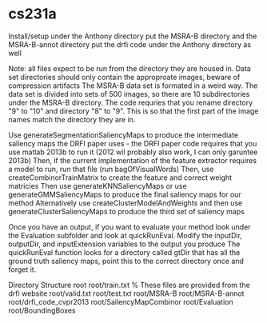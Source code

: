 # cs231a

Install/setup
under the Anthony directory put the MSRA-B directory and the MSRA-B-annot directory
put the drfi code under the Anthony directory as well

Note: all files expect to be run from the directory they are housed in.
Data set directories should only contain the approproate images, beware of compression artifacts
The MSRA-B data set is formated in a weird way.  The data set is divided into sets of 500 images, so there are 10 subdirectories under the MSRA-B directory.  The code requries that you rename directory "9" to "10" and directory "8" to "9".  This is so that the first part of the image names match the directory they are in.

Use generateSegmentationSaliencyMaps to produce the intermediate saliency maps the DRFI paper uses - the DRFI paper code requires that you use matlab 2013b to run it (2012 wil probably also work, I can only garuntee 2013b)
Then, if the current implementation of the feature extractor requires a model to run, run that file (run bagOfVisualWords)
Then, use createCombinorTrainMatrix to create the feature and correct weight matricies
Then use generateKNNSaliencyMaps or use generateGMMSaliencyMaps to produce the final saliency maps for our method
Alternatively use createClusterModelAndWeights and then use generateClusterSaliencyMaps to produce the third set of saliency maps

Once you have an output, if you want to evaluate your method look under the Evaluation subfolder and look at quickRunEval.  Modify the inputDir, outputDir, and inputExtension variables to the output you produce
The quickRunEval function looks for a directory called gtDir that has all the ground truth saliency maps, point this to the correct directory once and forget it.

Directory Structure
root
root/train.txt % These files are provided from the drfi website
root/valid.txt
root/test.txt
root/MSRA-B
root/MSRA-B-annot
root/drfi_code_cvpr2013
root/SailencyMapCombinor
root/Evaluation
root/BoundingBoxes
